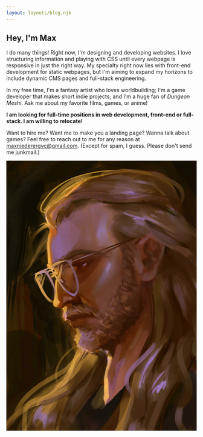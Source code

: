 ```yaml
---
layout: layouts/blog.njk
---
```


## <span>H</span>ey, I'm Max

I do many things! Right now, I'm designing and developing websites. I love structuring information and playing with CSS until every webpage is responsive in just the right way. My specialty right now lies with front-end development for static webpages, but I'm aiming to expand my horizons to include dynamic CMS pages and full-stack engineering.

In my free time, I'm a fantasy artist who loves worldbuilding; I'm a game developer that makes short indie projects; and I'm a huge fan of _Dungeon Meshi_. Ask me about my favorite films, games, or anime!

**I am looking for full-time positions in web development, front-end or full-stack. I am willing to relocate!**

Want to hire me? Want me to make you a landing page? Wanna talk about games? Feel free to reach out to me for any reason at [maxniederergvc@gmail.com](mailto:maxniederergvc@gmail.com). (Except for spam, I guess. Please don't send me junkmail.)

<img src="/assets/img/selfport.png">
